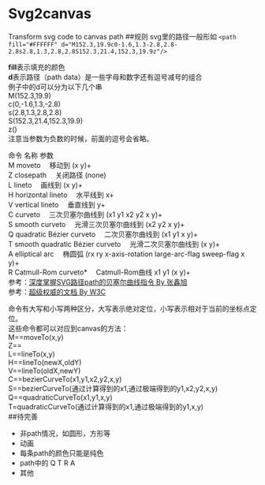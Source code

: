 # Svg2canvas
Transform svg code to canvas path
##规则
svg里的路径一般形如
`<path fill="#FFFFFF" d="M152.3,19.9c0-1.6,1.3-2.8,2.8-2.8s2.8,1.3,2.8,2.8S152.3,21.4,152.3,19.9z"/>`

**fill**表示填充的颜色  
**d**表示路径（path data）是一些字母和数字还有逗号减号的组合  
例子中的d可以分为以下几个串  
M(152.3,19.9)  
c(0,-1.6,1.3,-2.8)  
s(2.8,1.3,2.8,2.8)  
S(152.3,21.4,152.3,19.9)  
z()  
注意当参数为负数的时候，前面的逗号会省略。

命令    名称	参数  
M	moveto  移动到	(x y)+  
Z	closepath  关闭路径	(none)  
L	lineto  画线到	(x y)+  
H	horizontal lineto  水平线到	x+  
V	vertical lineto  垂直线到	y+  
C	curveto  三次贝塞尔曲线到	(x1 y1 x2 y2 x y)+  
S	smooth curveto  光滑三次贝塞尔曲线到	(x2 y2 x y)+  
Q	quadratic Bézier curveto  二次贝塞尔曲线到	(x1 y1 x y)+  
T	smooth quadratic Bézier curveto  光滑二次贝塞尔曲线到	(x y)+  
A	elliptical arc  椭圆弧	(rx ry x-axis-rotation large-arc-flag sweep-flag x y)+  
R	Catmull-Rom curveto*  Catmull-Rom曲线	x1 y1 (x y)+  
参考：[深度掌握SVG路径path的贝塞尔曲线指令 By 张鑫旭](http://www.zhangxinxu.com/wordpress/2014/06/deep-understand-svg-path-bezier-curves-command/)  
参考：[超级权威的文档 By W3C](http://www.w3.org/TR/SVG/paths.html)  

命令有大写和小写两种区分，大写表示绝对定位，小写表示相对于当前的坐标点定位。  
这些命令都可以对应到canvas的方法：  
M==moveTo(x,y)  
Z==  
L==lineTo(x,y)  
H==lineTo(newX,oldY)  
V==lineTo(oldX,newY)  
C==bezierCurveTo(x1,y1,x2,y2,x,y)  
S==bezierCurveTo(通过计算得到的x1,通过极端得到的y1,x2,y2,x,y)  
Q==quadraticCurveTo(x1,y1,x,y)  
T=quadraticCurveTo(通过计算得到的x1,通过极端得到的y1,x,y)  
##待完善
* 非path情况，如圆形，方形等
* 动画
* 每条path的颜色只能是纯色
* path中的 Q T R A
* 其他
